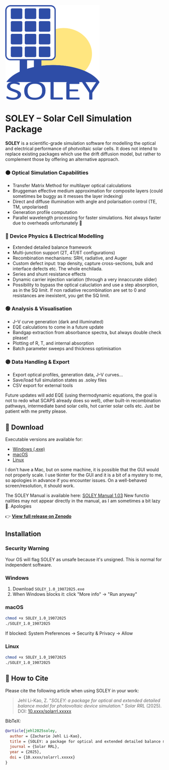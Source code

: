 <img src="logo.png" alt="SOLEY Logo" width="300">

# SOLEY – Solar Cell Simulation Package

**SOLEY** is a scientific-grade simulation software for modelling the optical and electrical performance of photvoltaic solar cells.
It does not intend to replace existing packages which use the drift diffusion model, but rather to complement those by offering an alternative approach.

### 🟠 Optical Simulation Capabilities
- Transfer Matrix Method for multilayer optical calculations  
- Bruggeman effective medium approximation for composite layers (could sometimes be buggy as it messes the layer indexing)  
- Direct and diffuse illumination with angle and polarisation control (TE, TM, unpolarised)  
- Generation profile computation
- Parallel wavelength processing for faster simulations. Not always faster due to overheads unfortunately 🗿

### 🔵 Device Physics & Electrical Modelling
- Extended detailed balance framework  
- Multi-junction support (2T, 4T/6T configurations)  
- Recombination mechanisms: SRH, radiative, and Auger  
- Custom defect input: trap density, capture cross-sections, bulk and interface defects etc. The whole enchilada.  
- Series and shunt resistance effects
- Dynamic carrier injection variation (through a very innaccurate slider)
- Possibility to bypass the optical caluclation and use a step absorption, as in the SQ limit. If non radiative recombination are set to 0 and resistances are inexistent, you get the SQ limit.

### 🟢 Analysis & Visualisation
- J–V curve generation (dark and illuminated)  
- EQE calculations to come in a future update  
- Bandgap extraction from absorbance spectra, but always double check please!  
- Plotting of R, T, and internal absorption  
- Batch parameter sweeps and thickness optimisation

### 🟣 Data Handling & Export
- Export optical profiles, generation data, J–V curves...
- Save/load full simulation states as .soley files
- CSV export for external tools  

Future updates will add EQE (using thermodynamic equations, the goal is not to redo what SCAPS already does so well), other built-in recombination pathways, intermediate band solar cells, hot carrier solar cells etc. Just be patient with me pretty please.

## 🔽 Download

Executable versions are available for:

- [Windows (.exe)](https://zenodo.org/records/16151991/files/SOLEY_1.0_Windows.exe?download=1)
- [macOS](https://zenodo.org/records/16151991/files/SOLEY_1.0_MacOS?download=1)
- [Linux](https://zenodo.org/records/16151991/files/SOLEY_1.0__Linux?download=1)

I don't have a Mac, but on some machine, it is possible that the GUI would not properly scale. I use tkinter for the GUI and it is a bit of a mystery to me, so apologies in advance if you encounter issues.
On a well-behaved screen/resolution, it should work. 

The SOLEY Manual is available here: [SOLEY Manual 1.03](https://zenodo.org/records/16151991/files/SOLEY%20MANUAL%201.03.pdf?download=1) 
New functio nalities may not appear directly in the manual, as I am sometimes a bit lazy 🗿. Apologies



👉 **[View full release on Zenodo](https://zenodo.org/records/16151991)**

## Installation

### Security Warning
Your OS will flag SOLEY as unsafe because it's unsigned. This is normal for independent software.

### Windows
1. Download `SOLEY_1.0_19072025.exe`
2. When Windows blocks it: click "More info" → "Run anyway"

### macOS
```bash
chmod +x SOLEY_1.0_19072025
./SOLEY_1.0_19072025
```
If blocked: System Preferences → Security & Privacy → Allow

### Linux
```bash
chmod +x SOLEY_1.0_19072025
./SOLEY_1.0_19072025
```

## 📖 How to Cite

Please cite the following article when using SOLEY in your work:

> Jehl Li-Kao, Z. "*SOLEY: a package for optical and extended detailed balance model for photovoltaic device simulation.*" *Solar RRL* (2025). DOI: [10.xxxx/solarrl.xxxxx](https://doi.org/10.xxxx/solarrl.xxxxx)

BibTeX:
```bibtex
@article{jehl2025soley,
  author = {Zacharie Jehl Li-Kao},
  title = {SOLEY: a package for optical and extended detailed balance model for photovoltaic device simulation},
  journal = {Solar RRL},
  year = {2025},
  doi = {10.xxxx/solarrl.xxxxx}
}
